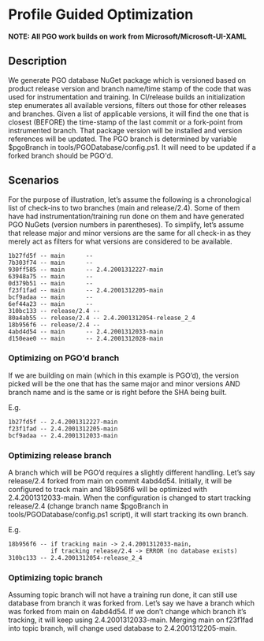# Profile Guided Optimization

**NOTE: All PGO work builds on work from Microsoft/Microsoft-UI-XAML**

## Description

We generate PGO database NuGet package which is versioned based on product release version and branch name/time stamp of the code that was used for instrumentation and training.  In CI/release builds an initialization step enumerates all available versions, filters out those for other releases and branches.  Given a list of applicable versions, it will find the one that is closest (BEFORE) the time-stamp of the last commit or a fork-point from instrumented branch.  That package version will be installed and version references will be updated.  The PGO branch is determined by variable $pgoBranch in tools/PGODatabase/config.ps1.  It will need to be updated if a forked branch should be PGO'd.

## Scenarios

For the purpose of illustration, let’s assume the following is a chronological list of check-ins to two branches (main and release/2.4).  Some of them have had instrumentation/training run done on them and have generated PGO NuGets (version numbers in parentheses).  To simplify, let’s assume that release major and minor versions are the same for all check-in as they merely act as filters for what versions are considered to be available.

    1b27fd5f -- main      --
    7b303f74 -- main      --
    930ff585 -- main      -- 2.4.2001312227-main
    63948a75 -- main      --
    0d379b51 -- main      --
    f23f1fad -- main      -- 2.4.2001312205-main
    bcf9adaa -- main      --
    6ef44a23 -- main      --
    310bc133 -- release/2.4 --
    80a4ab55 -- release/2.4 -- 2.4.2001312054-release_2_4
    18b956f6 -- release/2.4 --
    4abd4d54 -- main      -- 2.4.2001312033-main
    d150eae0 -- main      -- 2.4.2001312028-main

### Optimizing on PGO’d branch

If we are building on main (which in this example is PGO’d), the version picked will be the one that has the same major and minor versions AND branch name and is the same or is right before the SHA being built.

E.g.

    1b27fd5f -- 2.4.2001312227-main
    f23f1fad -- 2.4.2001312205-main
    bcf9adaa -- 2.4.2001312033-main

### Optimizing release branch

A branch which will be PGO’d requires a slightly different handling.  Let’s say release/2.4 forked from main on commit 4abd4d54.  Initially, it will be configured to track main and 18b956f6 will be optimized with 2.4.2001312033-main.  When the configuration is changed to start tracking release/2.4 (change branch name $pgoBranch in tools/PGODatabase/config.ps1 script), it will start tracking its own branch.

E.g.

    18b956f6 -- if tracking main -> 2.4.2001312033-main,
                if tracking release/2.4 -> ERROR (no database exists)
    310bc133 -- 2.4.2001312054-release_2_4

### Optimizing topic branch

Assuming topic branch will not have a training run done, it can still use database from branch it was forked from.  Let’s say we have a branch which was forked from main on 4abd4d54.  If we don’t change which branch it’s tracking, it will keep using 2.4.2001312033-main.  Merging main on f23f1fad into topic branch, will change used database to 2.4.2001312205-main.
